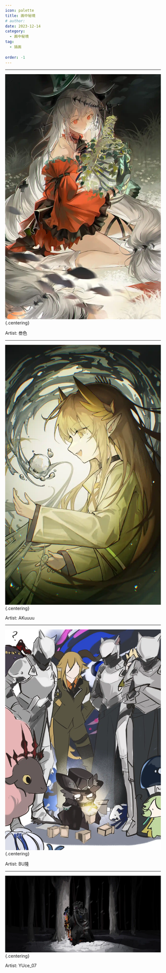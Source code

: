```yaml
---
icon: palette
title: 画中秘境
# author: 
date: 2023-12-14
category:
  - 画中秘境
tag:
  - 插画

order: -1
---
```

<!-- more -->

---

![](./res/illustration/独立插（叁色）.webp) {.centering}

Artist: 叁色

---

![](./res/illustration/独立插（AKuuuu）.webp) {.centering}

Artist: AKuuuu

---

![](./res/illustration/盲盒独立插乐乐乐（BU隆）.webp) {.centering}

Artist: BU隆

---

![](./res/illustration/黑色的雪（YUce_07）.webp) {.centering}

Artist: YUce_07

<FakeAds />